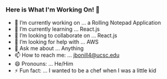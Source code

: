 ### Here is What I'm Working On! 👋


- 🔭 I’m currently working on ... a Rolling Notepad Application
- 🌱 I’m currently learning ... React.js
- 👯 I’m looking to collaborate on ... React.js
- 🤔 I’m looking for help with ... AWS
- 💬 Ask me about ... Anything
- 📫 How to reach me: ... jbonill4@ucsc.edu
- 😄 Pronouns: ... He/Him
- ⚡ Fun fact: ... I wanted to be a chef when I was a little kid 
